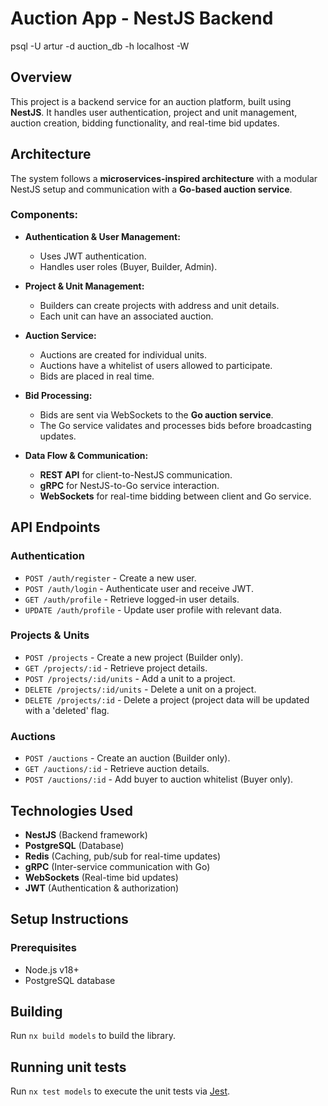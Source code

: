 # Auction App - NestJS Backend

psql -U artur -d auction_db -h localhost -W

## Overview

This project is a backend service for an auction platform, built using **NestJS**. It handles user authentication, project and unit management, auction creation, bidding functionality, and real-time bid updates.

## Architecture

The system follows a **microservices-inspired architecture** with a modular NestJS setup and communication with a **Go-based auction service**.

### Components:

- **Authentication & User Management:**

  - Uses JWT authentication.
  - Handles user roles (Buyer, Builder, Admin).

- **Project & Unit Management:**

  - Builders can create projects with address and unit details.
  - Each unit can have an associated auction.

- **Auction Service:**

  - Auctions are created for individual units.
  - Auctions have a whitelist of users allowed to participate.
  - Bids are placed in real time.

- **Bid Processing:**

  - Bids are sent via WebSockets to the **Go auction service**.
  - The Go service validates and processes bids before broadcasting updates.

- **Data Flow & Communication:**
  - **REST API** for client-to-NestJS communication.
  - **gRPC** for NestJS-to-Go service interaction.
  - **WebSockets** for real-time bidding between client and Go service.

## API Endpoints

### Authentication

- `POST /auth/register` - Create a new user.
- `POST /auth/login` - Authenticate user and receive JWT.
- `GET /auth/profile` - Retrieve logged-in user details.
- `UPDATE /auth/profile` - Update user profile with relevant data.

### Projects & Units

- `POST /projects` - Create a new project (Builder only).
- `GET /projects/:id` - Retrieve project details.
- `POST /projects/:id/units` - Add a unit to a project.
- `DELETE /projects/:id/units` - Delete a unit on a project.
- `DELETE /projects/:id` - Delete a project (project data will be updated with a 'deleted' flag.

### Auctions

- `POST /auctions` - Create an auction (Builder only).
- `GET /auctions/:id` - Retrieve auction details.
- `POST /auctions/:id` - Add buyer to auction whitelist (Buyer only).

## Technologies Used

- **NestJS** (Backend framework)
- **PostgreSQL** (Database)
- **Redis** (Caching, pub/sub for real-time updates)
- **gRPC** (Inter-service communication with Go)
- **WebSockets** (Real-time bid updates)
- **JWT** (Authentication & authorization)

## Setup Instructions

### Prerequisites

- Node.js v18+
- PostgreSQL database

## Building

Run `nx build models` to build the library.

## Running unit tests

Run `nx test models` to execute the unit tests via [Jest](https://jestjs.io).
